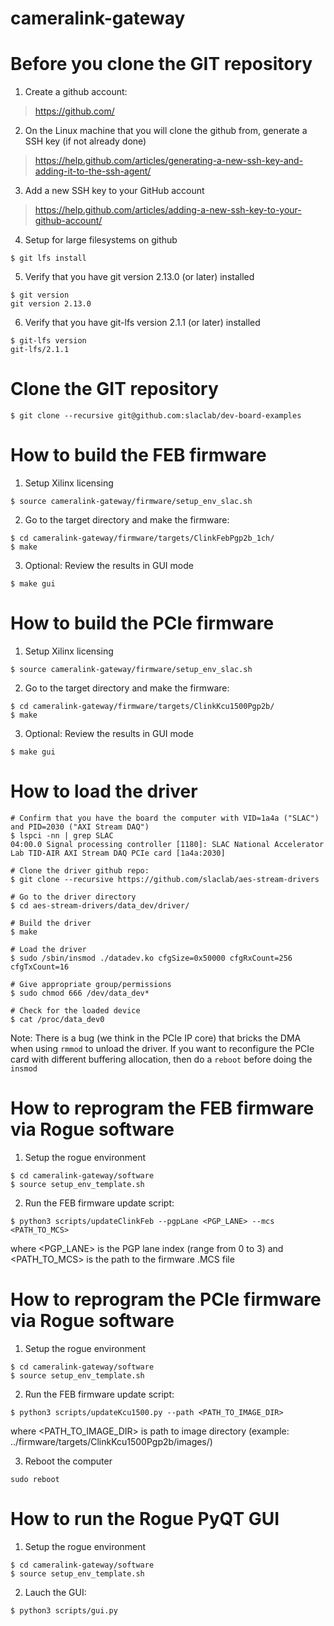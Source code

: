 # cameralink-gateway

<!--- ######################################################## -->

# Before you clone the GIT repository

1) Create a github account:
> https://github.com/

2) On the Linux machine that you will clone the github from, generate a SSH key (if not already done)
> https://help.github.com/articles/generating-a-new-ssh-key-and-adding-it-to-the-ssh-agent/

3) Add a new SSH key to your GitHub account
> https://help.github.com/articles/adding-a-new-ssh-key-to-your-github-account/

4) Setup for large filesystems on github

```
$ git lfs install
```

5) Verify that you have git version 2.13.0 (or later) installed 

```
$ git version
git version 2.13.0
```

6) Verify that you have git-lfs version 2.1.1 (or later) installed 

```
$ git-lfs version
git-lfs/2.1.1
```

# Clone the GIT repository

```
$ git clone --recursive git@github.com:slaclab/dev-board-examples
```

<!--- ######################################################## -->

# How to build the FEB firmware

1) Setup Xilinx licensing
```
$ source cameralink-gateway/firmware/setup_env_slac.sh
```

2) Go to the target directory and make the firmware:
```
$ cd cameralink-gateway/firmware/targets/ClinkFebPgp2b_1ch/
$ make
```

3) Optional: Review the results in GUI mode
```
$ make gui
```

<!--- ######################################################## -->

# How to build the PCIe firmware

1) Setup Xilinx licensing
```
$ source cameralink-gateway/firmware/setup_env_slac.sh
```

2) Go to the target directory and make the firmware:
```
$ cd cameralink-gateway/firmware/targets/ClinkKcu1500Pgp2b/
$ make
```

3) Optional: Review the results in GUI mode
```
$ make gui
```

# How to load the driver

```
# Confirm that you have the board the computer with VID=1a4a ("SLAC") and PID=2030 ("AXI Stream DAQ")
$ lspci -nn | grep SLAC
04:00.0 Signal processing controller [1180]: SLAC National Accelerator Lab TID-AIR AXI Stream DAQ PCIe card [1a4a:2030]

# Clone the driver github repo:
$ git clone --recursive https://github.com/slaclab/aes-stream-drivers

# Go to the driver directory
$ cd aes-stream-drivers/data_dev/driver/

# Build the driver
$ make

# Load the driver
$ sudo /sbin/insmod ./datadev.ko cfgSize=0x50000 cfgRxCount=256 cfgTxCount=16

# Give appropriate group/permissions
$ sudo chmod 666 /dev/data_dev*

# Check for the loaded device
$ cat /proc/data_dev0

```
Note: There is a bug (we think in the PCIe IP core) that bricks the DMA when using `rmmod` to unload the driver.
If you want to reconfigure the PCIe card with different buffering allocation, then do a `reboot` before doing the `insmod`

<!--- ######################################################## -->

# How to reprogram the FEB firmware via Rogue software

1) Setup the rogue environment
```
$ cd cameralink-gateway/software
$ source setup_env_template.sh
```

2) Run the FEB firmware update script:
```
$ python3 scripts/updateClinkFeb --pgpLane <PGP_LANE> --mcs <PATH_TO_MCS>
```
where <PGP_LANE> is the PGP lane index (range from 0 to 3)
and <PATH_TO_MCS> is the path to the firmware .MCS file


<!--- ######################################################## -->

# How to reprogram the PCIe firmware via Rogue software

1) Setup the rogue environment
```
$ cd cameralink-gateway/software
$ source setup_env_template.sh
```

2) Run the FEB firmware update script:
```
$ python3 scripts/updateKcu1500.py --path <PATH_TO_IMAGE_DIR>
```
where <PATH_TO_IMAGE_DIR> is path to image directory (example: ../firmware/targets/ClinkKcu1500Pgp2b/images/)

3) Reboot the computer
```
sudo reboot
```

<!--- ######################################################## -->

# How to run the Rogue PyQT GUI

1) Setup the rogue environment
```
$ cd cameralink-gateway/software
$ source setup_env_template.sh
```

2) Lauch the GUI:
```
$ python3 scripts/gui.py
```

<!--- ######################################################## -->

